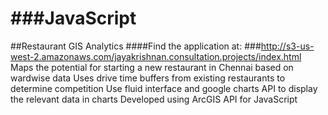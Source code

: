 ###JavaScript
==========
##Restaurant GIS Analytics
####Find the application at:
###http://s3-us-west-2.amazonaws.com/jayakrishnan.consultation.projects/index.html
Maps the potential for starting a new restaurant in Chennai based on wardwise data
Uses drive time buffers from existing restaurants to determine competition
Use fluid interface and google charts API to display the relevant data in charts
Developed using ArcGIS API for JavaScript


